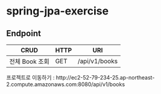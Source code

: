 # spring-jpa-exercise

## Endpoint
|CRUD|HTTP|URI|
|:-----:|:------------------|:-----------------------------:|
|전체 Book 조회| GET |/api/v1/books|

<div>
  프로젝트로 이동하기 : http://ec2-52-79-234-25.ap-northeast-2.compute.amazonaws.com:8080/api/v1/books
</div>
